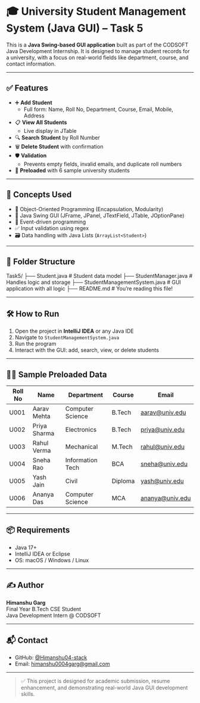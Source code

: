 # 🎓 University Student Management System (Java GUI) – Task 5

This is a **Java Swing-based GUI application** built as part of the CODSOFT Java Development Internship. It is designed to manage student records for a university, with a focus on real-world fields like department, course, and contact information.

---

## ✅ Features

- ➕ **Add Student**
  - Full form: Name, Roll No, Department, Course, Email, Mobile, Address
- 📋 **View All Students**
  - Live display in JTable
- 🔍 **Search Student** by Roll Number
- 🗑️ **Delete Student** with confirmation
- 🛡️ **Validation**
  - Prevents empty fields, invalid emails, and duplicate roll numbers
- 🎁 **Preloaded** with 6 sample university students

---

## 🧠 Concepts Used

- 🧱 Object-Oriented Programming (Encapsulation, Modularity)
- 🎨 Java Swing GUI (JFrame, JPanel, JTextField, JTable, JOptionPane)
- 🔁 Event-driven programming
- ✅ Input validation using regex
- 🗃️ Data handling with Java Lists (`ArrayList<Student>`)

---

## 📁 Folder Structure

Task5/
├── Student.java                   # Student data model
├── StudentManager.java           # Handles logic and storage
├── StudentManagementSystem.java  # GUI application with all logic
├── README.md                     # You’re reading this file!

---

## 🛠 How to Run

1. Open the project in **IntelliJ IDEA** or any Java IDE
2. Navigate to `StudentManagementSystem.java`
3. Run the program
4. Interact with the GUI: add, search, view, or delete students

---

## 👨‍🎓 Sample Preloaded Data

| Roll No | Name         | Department        | Course | Email              |
|---------|--------------|-------------------|--------|---------------------|
| U001    | Aarav Mehta  | Computer Science  | B.Tech | aarav@univ.edu     |
| U002    | Priya Sharma | Electronics       | B.Tech | priya@univ.edu     |
| U003    | Rahul Verma  | Mechanical        | M.Tech | rahul@univ.edu     |
| U004    | Sneha Rao    | Information Tech  | BCA    | sneha@univ.edu     |
| U005    | Yash Jain    | Civil             | Diploma| yash@univ.edu      |
| U006    | Ananya Das   | Computer Science  | MCA    | ananya@univ.edu    |

---

## 📦 Requirements

- Java 17+
- IntelliJ IDEA or Eclipse
- OS: macOS / Windows / Linux

---

## ✍️ Author

**Himanshu Garg**  
Final Year B.Tech CSE Student  
Java Development Intern @ CODSOFT

---

## 📬 Contact

- GitHub: [@Himanshu04-stack](https://github.com/Himanshu04-stack)
- Email: himanshu0004garg@gmail.com

---

> ✅ This project is designed for academic submission, resume enhancement, and demonstrating real-world Java GUI development skills.
